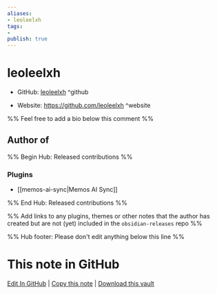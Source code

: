 ```yaml
---
aliases:
- leoleelxh
tags:
- 
publish: true
---
```


# leoleelxh

- GitHub: [leoleelxh](https://github.com/leoleelxh/) ^github
<!-- - Discord: `@` ^discord-->
- Website: <https://github.com/leoleelxh> ^website
<!-- - [[Publish sites|Publish site]]: <https://> ^publish-->

%% Feel free to add a bio below this comment %%


## Author of

%% Begin Hub: Released contributions %%
### Plugins
- [[memos-ai-sync|Memos AI Sync]]

%% End Hub: Released contributions %%

%% Add links to any plugins, themes or other notes that the author has created but are not (yet) included in the `obsidian-releases` repo %%

<!--
### Unlisted plugins
-->

<!--
### Others
-->

<!--
## Sponsor this author
-->

<!-- - [[GitHub sponsors]]: [Sponsor @leoleelxh on GitHub Sponsors](https://github.com/sponsors/leoleelxh) ^github-sponsor-->
<!-- - [[Buy me a coffee]]: <https://> ^buy-me-a-coffee-->
<!-- - [[PayPal]]: <https://> ^paypal-->
<!-- - [[Patreon]]: <https://> ^patreon-->

<!--
## Follow this author
-->

<!-- - [[YouTube Channels|On YouTube]]: <https://> ^youtube-->
<!-- - Twitter: <https://> ^twitter-->
<!-- - ... -->

%% Hub footer: Please don't edit anything below this line %%

# This note in GitHub

<span class="git-footer">[Edit In GitHub](https://github.dev/obsidian-community/obsidian-hub/blob/main/01%20-%20Community/People/leoleelxh.md "git-hub-edit-note") | [Copy this note](https://raw.githubusercontent.com/obsidian-community/obsidian-hub/main/01%20-%20Community/People/leoleelxh.md "git-hub-copy-note") | [Download this vault](https://github.com/obsidian-community/obsidian-hub/archive/refs/heads/main.zip "git-hub-download-vault") </span>
